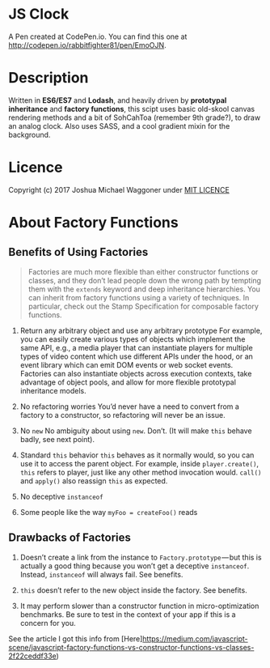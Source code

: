 # JS Clock
A Pen created at CodePen.io. You can find this one at http://codepen.io/rabbitfighter81/pen/EmoOJN.

# Description

Written in **ES6/ES7** and **Lodash**, and heavily driven by **prototypal inheritance** and **factory functions**, this scipt uses basic old-skool canvas rendering methods and a bit of SohCahToa (remember 9th grade?), to draw an analog clock. Also uses SASS, and a cool gradient mixin for the background.

# Licence
Copyright (c) 2017 Joshua Michael Waggoner under [MIT LICENCE](LICENCE)

# About Factory Functions

## Benefits of Using Factories

>Factories are much more flexible than either constructor functions or classes, and they don’t lead people down the wrong path by tempting them with the `extends` keyword and deep inheritance hierarchies. You can inherit from factory functions using a variety of techniques. In particular, check out the Stamp Specification for composable factory functions.

1. Return any arbitrary object and use any arbitrary prototype
For example, you can easily create various types of objects which implement the same API, e.g., a media player that can instantiate players for multiple types of video content which use different APIs under the hood, or an event library which can emit DOM events or web socket events.
Factories can also instantiate objects across execution contexts, take advantage of object pools, and allow for more flexible prototypal inheritance models.

2. No refactoring worries
You’d never have a need to convert from a factory to a constructor, so refactoring will never be an issue.

3. No `new`
No ambiguity about using `new`. Don’t. (It will make `this` behave badly, see next point).

4. Standard `this` behavior
`this` behaves as it normally would, so you can use it to access the parent object. For example, inside `player.create()`, `this` refers to player, just like any other method invocation would. `call()` and `apply()` also reassign `this` as expected.

5. No deceptive `instanceof`

6. Some people like the way `myFoo = createFoo()` reads

## Drawbacks of Factories

1. Doesn’t create a link from the instance to `Factory.prototype` — but this is actually a good thing because you won’t get a deceptive `instanceof`. Instead, `instanceof` will always fail. See benefits.

2. `this` doesn’t refer to the new object inside the factory. See benefits.

3. It may perform slower than a constructor function in micro-optimization benchmarks. Be sure to test in the context of your app if this is a concern for you. 

See the article I got this info from [Here]https://medium.com/javascript-scene/javascript-factory-functions-vs-constructor-functions-vs-classes-2f22ceddf33e)



 
